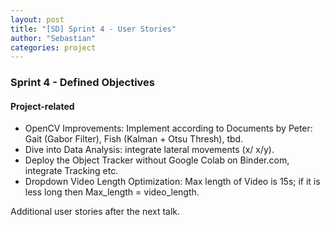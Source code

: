 ```yaml
---
layout: post
title: "[SD] Sprint 4 - User Stories"
author: "Sebastian"
categories: project
---
```

### Sprint 4 - Defined Objectives

#### Project-related

- OpenCV Improvements: Implement according to Documents by Peter: Gait (Gabor Filter), Fish (Kalman + Otsu Thresh), tbd.
- Dive into Data Analysis: integrate lateral movements (x/ x/y).
- Deploy the Object Tracker without Google Colab on Binder.com, integrate Tracking etc.
- Dropdown Video Length Optimization: Max length of Video is 15s; if it is less long then Max_length = video_length.

Additional user stories after the next talk.
